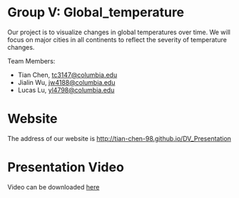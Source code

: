 # Group V: Global_temperature

Our project is to visualize changes in global temperatures over time. We will focus on major cities in all continents to reflect the severity of temperature changes.

Team Members:
- Tian Chen, tc3147@columbia.edu
- Jialin Wu, jw4188@columbia.edu
- Lucas Lu, yl4798@columbia.edu

# Website

The address of our website is http://tian-chen-98.github.io/DV_Presentation

# Presentation Video

Video can be downloaded [here](https://drive.google.com/file/d/1OB-jZeX86HLS2XTz9sOgogdgc5PCwX18/view?usp=sharing)
